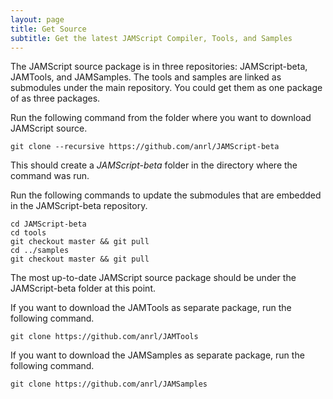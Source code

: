 ```yaml
---
layout: page
title: Get Source
subtitle: Get the latest JAMScript Compiler, Tools, and Samples
---
```


The JAMScript source package is in three repositories: JAMScript-beta, JAMTools, and JAMSamples.
The tools and samples are linked as submodules under the main repository. You could get them as
one package of as three packages.

Run the following command from the folder where you want to download JAMScript source.
```shell
git clone --recursive https://github.com/anrl/JAMScript-beta
```  
This should create a *JAMScript-beta* folder in the directory where the command was run.

Run the following commands to update the submodules that are embedded in the JAMScript-beta
repository.
```shell
cd JAMScript-beta
cd tools
git checkout master && git pull
cd ../samples
git checkout master && git pull
```  
The most up-to-date JAMScript source package should be under the JAMScript-beta folder at this point.

If you want to download the JAMTools as separate package, run the following command.
```shell
git clone https://github.com/anrl/JAMTools
```

If you want to download the JAMSamples as separate package, run the following command.
```shell
git clone https://github.com/anrl/JAMSamples
```
